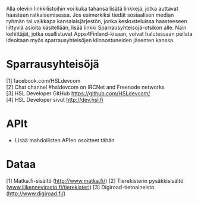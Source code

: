 Alla oleviin linkkilistoihin voi kuka tahansa lisätä linkkejä, jotka auttavat haasteen
ratkaisemisessa. Jos esimerkiksi tiedät sosiaalisen median ryhmän tai
vaikkapa kansalaisjärjestön, jonka keskusteluissa haasteeseen liittyviä asioita
käsitellään, lisää linkki Sparrausyhteisöjä-otsikon alle. Näin kehittäjät, jotka
osallistuvat Apps4Finland-kisaan, voivat halutessaan peilata ideoitaan myös
sparrausyhteisöjen kiinnostuneiden jäsenten kanssa.


Sparrausyhteisöjä
=================
[1] facebook.com/HSLdevcom <br>
[2] Chat channel #hsldevcom on IRCNet and Freenode networks <br>
[3] HSL Developer GitHub https://github.com/HSLdevcom/ <br>
[4] HSL Developer sivut http://dev.hsl.fi


APIt
====
* Lisää mahdollisten APIen osoitteet tähän

Dataa
=====

[1] Matka.fi-sisältö (http://www.matka.fi/)
[2] Tierekisterin pysäkkisisältö (www.liikennevirasto.fi/tierekisteri)
[3] Digiroad-tietoaineisto (http://www.digiroad.fi/)
